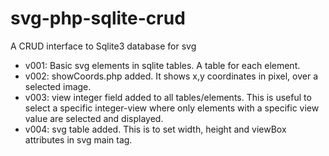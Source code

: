 # svg-php-sqlite-crud
A CRUD interface to Sqlite3 database for svg 

- v001: Basic svg elements in sqlite tables. A table for each element.
- v002: showCoords.php added. It shows x,y coordinates in pixel, over a selected image.
- v003: view integer field added to all tables/elements. This is useful to select a specific integer-view where only elements with a specific view value are selected and displayed.
- v004: svg table added. This is to set width, height and viewBox attributes in svg main tag.
